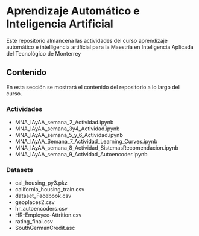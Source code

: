 # Aprendizaje Automático e Inteligencia Artificial

Este repositorio almancena las actividades del curso aprendizaje automático e intelligencia artificial para la Maestría en Inteligencia Aplicada del Tecnológico de Monterrey

## Contenido

En esta sección se mostrará el contenido del repositorio a lo largo del curso.


### Actividades

- MNA_IAyAA_semana_2_Actividad.ipynb
- MNA_IAyAA_semana_3y4_Actividad.ipynb
- MNA_IAyAA_semana_5_y_6_Actividad.ipynb
- MNA_IAyAA_Semana_7_Actividad_Learning_Curves.ipynb
- MNA_IAyAA_semana_8_Actividad_SistemasRecomendacion.ipynb
- MNA_IAyAA_semana_9_Actividad_Autoencoder.ipynb

### Datasets

- cal_housing_py3.pkz
- california_housing_train.csv
- dataset_Facebook.csv
- geoplaces2.csv
- hr_autoencoders.csv
- HR-Employee-Attrition.csv
- rating_final.csv
- SouthGermanCredit.asc
